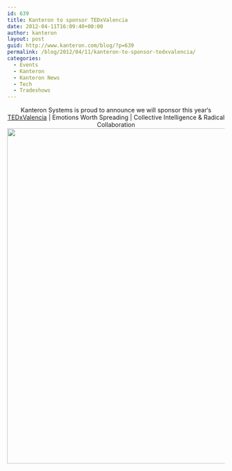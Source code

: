 ```yaml
---
id: 639
title: Kanteron to sponsor TEDxValencia
date: 2012-04-11T16:09:40+00:00
author: kanteron
layout: post
guid: http://www.kanteron.com/blog/?p=639
permalink: /blog/2012/04/11/kanteron-to-sponsor-tedxvalencia/
categories:
  - Events
  - Kanteron
  - Kanteron News
  - Tech
  - Tradeshows
---
```

<p style="text-align: center">
  Kanteron Systems is proud to announce we will sponsor this year‘s <a title="http://tedxvalencia.com/" href="http://tedxvalencia.com/" target="_blank">TEDxValencia</a> | Emotions Worth Spreading | Collective Intelligence & Radical Collaboration<img class="aligncenter" title="TEDxValencia 2012" src="http://tedxvalencia.com/files/2011/12/cartel-tedxvalencia-735x1024-e1333865936764.jpg" alt="" width="587" height="778" />
</p>